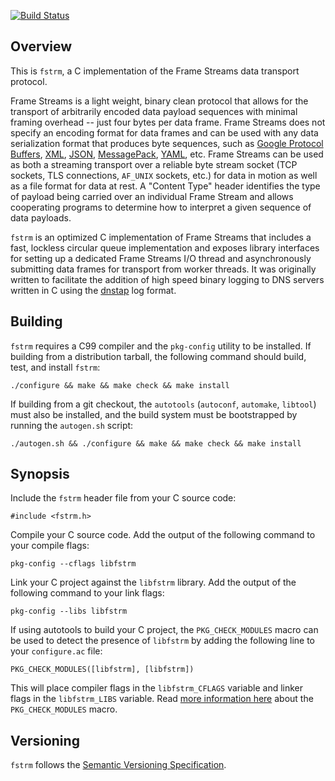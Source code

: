 [![Build Status](https://travis-ci.org/farsightsec/fstrm.png?branch=master)](https://travis-ci.org/farsightsec/fstrm)

## Overview

This is `fstrm`, a C implementation of the Frame Streams data transport protocol.

Frame Streams is a light weight, binary clean protocol that allows for the transport of arbitrarily encoded data payload sequences with minimal framing overhead -- just four bytes per data frame. Frame Streams does not specify an encoding format for data frames and can be used with any data serialization format that produces byte sequences, such as [Google Protocol Buffers](https://developers.google.com/protocol-buffers/), [XML](http://www.w3.org/TR/xml11/), [JSON](http://www.json.org/), [MessagePack](http://msgpack.org/), [YAML](http://www.yaml.org/), etc. Frame Streams can be used as both a streaming transport over a reliable byte stream socket (TCP sockets, TLS connections, `AF_UNIX` sockets, etc.) for data in motion as well as a file format for data at rest. A "Content Type" header identifies the type of payload being carried over an individual Frame Stream and allows cooperating programs to determine how to interpret a given sequence of data payloads.

`fstrm` is an optimized C implementation of Frame Streams that includes a fast, lockless circular queue implementation and exposes library interfaces for setting up a dedicated Frame Streams I/O thread and asynchronously submitting data frames for transport from worker threads. It was originally written to facilitate the addition of high speed binary logging to DNS servers written in C using the [dnstap](http://dnstap.info/) log format.

## Building

`fstrm` requires a C99 compiler and the `pkg-config` utility to be installed. If building from a distribution tarball, the following command should build, test, and install `fstrm`:

    ./configure && make && make check && make install

If building from a git checkout, the `autotools` (`autoconf`, `automake`, `libtool`) must also be installed, and the build system must be bootstrapped by running the `autogen.sh` script:

    ./autogen.sh && ./configure && make && make check && make install

## Synopsis

Include the `fstrm` header file from your C source code:

    #include <fstrm.h>

Compile your C source code. Add the output of the following command to your compile flags:

    pkg-config --cflags libfstrm

Link your C project against the `libfstrm` library. Add the output of the following command to your link flags:

    pkg-config --libs libfstrm

If using autotools to build your C project, the `PKG_CHECK_MODULES` macro can be used to detect the presence of `libfstrm` by adding the following line to your `configure.ac` file:

    PKG_CHECK_MODULES([libfstrm], [libfstrm])

This will place compiler flags in the `libfstrm_CFLAGS` variable and linker flags in the `libfstrm_LIBS` variable. Read [more information here](https://www.flameeyes.eu/autotools-mythbuster/pkgconfig/pkg_check_modules.html) about the `PKG_CHECK_MODULES` macro.

## Versioning

`fstrm` follows the [Semantic Versioning Specification](http://semver.org/).
